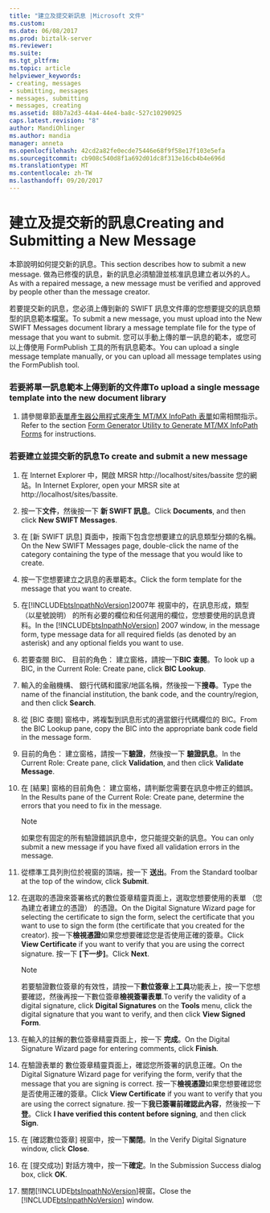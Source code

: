 ```yaml
---
title: "建立及提交新訊息 |Microsoft 文件"
ms.custom: 
ms.date: 06/08/2017
ms.prod: biztalk-server
ms.reviewer: 
ms.suite: 
ms.tgt_pltfrm: 
ms.topic: article
helpviewer_keywords:
- creating, messages
- submitting, messages
- messages, submitting
- messages, creating
ms.assetid: 88b7a2d3-44a4-44e4-ba8c-527c10290925
caps.latest.revision: "8"
author: MandiOhlinger
ms.author: mandia
manager: anneta
ms.openlocfilehash: 42cd2a82fe0ecde75446e68f9f58e17f103e5efa
ms.sourcegitcommit: cb908c540d8f1a692d01dc8f313e16cb4b4e696d
ms.translationtype: MT
ms.contentlocale: zh-TW
ms.lasthandoff: 09/20/2017
---
```

# <a name="creating-and-submitting-a-new-message"></a><span data-ttu-id="bab1b-102">建立及提交新的訊息</span><span class="sxs-lookup"><span data-stu-id="bab1b-102">Creating and Submitting a New Message</span></span>
<span data-ttu-id="bab1b-103">本節說明如何提交新的訊息。</span><span class="sxs-lookup"><span data-stu-id="bab1b-103">This section describes how to submit a new message.</span></span> <span data-ttu-id="bab1b-104">做為已修復的訊息，新的訊息必須驗證並核准訊息建立者以外的人。</span><span class="sxs-lookup"><span data-stu-id="bab1b-104">As with a repaired message, a new message must be verified and approved by people other than the message creator.</span></span>  
  
 <span data-ttu-id="bab1b-105">若要提交新的訊息，您必須上傳到新的 SWIFT 訊息文件庫的您想要提交的訊息類型的訊息範本檔案。</span><span class="sxs-lookup"><span data-stu-id="bab1b-105">To submit a new message, you must upload into the New SWIFT Messages document library a message template file for the type of message that you want to submit.</span></span> <span data-ttu-id="bab1b-106">您可以手動上傳的單一訊息的範本，或您可以上傳使用 FormPublish 工具的所有訊息範本。</span><span class="sxs-lookup"><span data-stu-id="bab1b-106">You can upload a single message template manually, or you can upload all message templates using the FormPublish tool.</span></span>  
  
### <a name="to-upload-a-single-message-template-into-the-new-document-library"></a><span data-ttu-id="bab1b-107">若要將單一訊息範本上傳到新的文件庫</span><span class="sxs-lookup"><span data-stu-id="bab1b-107">To upload a single message template into the new document library</span></span>  
  
1.  <span data-ttu-id="bab1b-108">請參閱章節[表單產生器公用程式來產生 MT/MX InfoPath 表單](../../adapters-and-accelerators/accelerator-swift/form-generator-utility-to-generate-mt-mx-infopath-forms.md)如需相關指示。</span><span class="sxs-lookup"><span data-stu-id="bab1b-108">Refer to the section [Form Generator Utility to Generate MT/MX InfoPath Forms](../../adapters-and-accelerators/accelerator-swift/form-generator-utility-to-generate-mt-mx-infopath-forms.md) for instructions.</span></span>  
  
### <a name="to-create-and-submit-a-new-message"></a><span data-ttu-id="bab1b-109">若要建立並提交新的訊息</span><span class="sxs-lookup"><span data-stu-id="bab1b-109">To create and submit a new message</span></span>  
  
1.  <span data-ttu-id="bab1b-110">在 Internet Explorer 中，開啟 MRSR http://localhost/sites/bassite 您的網站。</span><span class="sxs-lookup"><span data-stu-id="bab1b-110">In Internet Explorer, open your MRSR site at http://localhost/sites/bassite.</span></span>  
  
2.  <span data-ttu-id="bab1b-111">按一下**文件**，然後按一下 **新 SWIFT 訊息**。</span><span class="sxs-lookup"><span data-stu-id="bab1b-111">Click **Documents**, and then click **New SWIFT Messages**.</span></span>  
  
3.  <span data-ttu-id="bab1b-112">在 [新 SWIFT 訊息] 頁面中，按兩下包含您想要建立的訊息類型分類的名稱。</span><span class="sxs-lookup"><span data-stu-id="bab1b-112">On the New SWIFT Messages page, double-click the name of the category containing the type of the message that you would like to create.</span></span>  
  
4.  <span data-ttu-id="bab1b-113">按一下您想要建立之訊息的表單範本。</span><span class="sxs-lookup"><span data-stu-id="bab1b-113">Click the form template for the message that you want to create.</span></span>  
  
5.  <span data-ttu-id="bab1b-114">在[!INCLUDE[btsInpathNoVersion](../../includes/btsinpathnoversion-md.md)]2007年 視窗中的，在訊息形成，類型 （以星號說明） 的所有必要的欄位和任何選用的欄位，您想要使用的訊息資料。</span><span class="sxs-lookup"><span data-stu-id="bab1b-114">In the [!INCLUDE[btsInpathNoVersion](../../includes/btsinpathnoversion-md.md)] 2007 window, in the message form, type message data for all required fields (as denoted by an asterisk) and any optional fields you want to use.</span></span>  
  
6.  <span data-ttu-id="bab1b-115">若要查閱 BIC、 目前的角色： 建立窗格，請按一下**BIC 查閱**。</span><span class="sxs-lookup"><span data-stu-id="bab1b-115">To look up a BIC, in the Current Role: Create pane, click **BIC Lookup**.</span></span>  
  
7.  <span data-ttu-id="bab1b-116">輸入的金融機構、 銀行代碼和國家/地區名稱，然後按一下**搜尋**。</span><span class="sxs-lookup"><span data-stu-id="bab1b-116">Type the name of the financial institution, the bank code, and the country/region, and then click **Search**.</span></span>  
  
8.  <span data-ttu-id="bab1b-117">從 [BIC 查閱] 窗格中，將複製到訊息形式的適當銀行代碼欄位的 BIC。</span><span class="sxs-lookup"><span data-stu-id="bab1b-117">From the BIC Lookup pane, copy the BIC into the appropriate bank code field in the message form.</span></span>  
  
9. <span data-ttu-id="bab1b-118">目前的角色： 建立窗格，請按一下**驗證**，然後按一下 **驗證訊息**。</span><span class="sxs-lookup"><span data-stu-id="bab1b-118">In the Current Role: Create pane, click **Validation**, and then click **Validate Message**.</span></span>  
  
10. <span data-ttu-id="bab1b-119">在 [結果] 窗格的目前角色： 建立窗格，請判斷您需要在訊息中修正的錯誤。</span><span class="sxs-lookup"><span data-stu-id="bab1b-119">In the Results pane of the Current Role: Create pane, determine the errors that you need to fix in the message.</span></span>  
  
    > [!NOTE]
    >  <span data-ttu-id="bab1b-120">如果您有固定的所有驗證錯誤訊息中，您只能提交新的訊息。</span><span class="sxs-lookup"><span data-stu-id="bab1b-120">You can only submit a new message if you have fixed all validation errors in the message.</span></span>  
  
11. <span data-ttu-id="bab1b-121">從標準工具列則位於視窗的頂端，按一下 **送出**。</span><span class="sxs-lookup"><span data-stu-id="bab1b-121">From the Standard toolbar at the top of the window, click **Submit**.</span></span>  
  
12. <span data-ttu-id="bab1b-122">在選取的憑證來簽署格式的數位簽章精靈頁面上，選取您想要使用的表單 （您為建立者建立的憑證） 的憑證。</span><span class="sxs-lookup"><span data-stu-id="bab1b-122">On the Digital Signature Wizard page for selecting the certificate to sign the form, select the certificate that you want to use to sign the form (the certificate that you created for the creator).</span></span> <span data-ttu-id="bab1b-123">按一下**檢視憑證**如果您想要確認您是否使用正確的簽章。</span><span class="sxs-lookup"><span data-stu-id="bab1b-123">Click **View Certificate** if you want to verify that you are using the correct signature.</span></span> <span data-ttu-id="bab1b-124">按一下 **[下一步]**。</span><span class="sxs-lookup"><span data-stu-id="bab1b-124">Click **Next**.</span></span>  
  
    > [!NOTE]
    >  <span data-ttu-id="bab1b-125">若要驗證數位簽章的有效性，請按一下**數位簽章**上**工具**功能表上，按一下您想要確認，然後再按一下數位簽章**檢視簽署表單**.</span><span class="sxs-lookup"><span data-stu-id="bab1b-125">To verify the validity of a digital signature, click **Digital Signatures** on the **Tools** menu, click the digital signature that you want to verify, and then click **View Signed Form**.</span></span>  
  
13. <span data-ttu-id="bab1b-126">在輸入的註解的數位簽章精靈頁面上，按一下 **完成**。</span><span class="sxs-lookup"><span data-stu-id="bab1b-126">On the Digital Signature Wizard page for entering comments, click **Finish**.</span></span>  
  
14. <span data-ttu-id="bab1b-127">在驗證表單的 數位簽章精靈頁面上，確認您所簽署的訊息正確。</span><span class="sxs-lookup"><span data-stu-id="bab1b-127">On the Digital Signature Wizard page for verifying the form, verify that the message that you are signing is correct.</span></span> <span data-ttu-id="bab1b-128">按一下**檢視憑證**如果您想要確認您是否使用正確的簽章。</span><span class="sxs-lookup"><span data-stu-id="bab1b-128">Click **View Certificate** if you want to verify that you are using the correct signature.</span></span> <span data-ttu-id="bab1b-129">按一下**我已簽署前確認此內容**，然後按一下 **登**。</span><span class="sxs-lookup"><span data-stu-id="bab1b-129">Click **I have verified this content before signing**, and then click **Sign**.</span></span>  
  
15. <span data-ttu-id="bab1b-130">在 [確認數位簽章] 視窗中，按一下**關閉**。</span><span class="sxs-lookup"><span data-stu-id="bab1b-130">In the Verify Digital Signature window, click **Close**.</span></span>  
  
16. <span data-ttu-id="bab1b-131">在 [提交成功] 對話方塊中，按一下**確定**。</span><span class="sxs-lookup"><span data-stu-id="bab1b-131">In the Submission Success dialog box, click **OK**.</span></span>  
  
17. <span data-ttu-id="bab1b-132">關閉[!INCLUDE[btsInpathNoVersion](../../includes/btsinpathnoversion-md.md)]視窗。</span><span class="sxs-lookup"><span data-stu-id="bab1b-132">Close the [!INCLUDE[btsInpathNoVersion](../../includes/btsinpathnoversion-md.md)] window.</span></span>